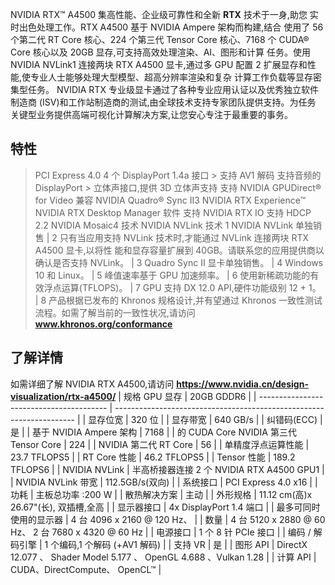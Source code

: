 NVIDIA RTX™ A4500 集高性能、企业级可靠性和全新 **RTX** 技术于一身,助您 实时出色处理工作。RTX A4500 基于 NVIDIA Ampere 架构而构建,结合 使用了 56 个第二代 RT Core 核心、224 个第三代 Tensor Core 核心、7168 个 CUDA® Core 核心以及 20GB 显存,可支持高效处理渲染、AI、图形和计算 任务。使用 NVIDIA NVLink1 连接两块 RTX A4500 显卡,通过多 GPU 配置 2 扩展显存和性能,使专业人士能够处理大型模型、超高分辨率渲染和复杂 计算工作负载等显存密集型任务。
NVIDIA RTX 专业级显卡通过了各种专业应用认证以及优秀独立软件制造商
(ISV)和工作站制造商的测试,由全球技术支持专家团队提供支持。为任务 关键型业务提供高端可视化计算解决方案,让您安心专注于最重要的事务。
## 特性
> PCI Express 4.0
> 4 个 DisplayPort 1.4a 接口 > 支持 AV1 解码
> 支持音频的 DisplayPort > 立体声接口,提供 3D 立体声支持
> 支持 NVIDIA GPUDirect® for Video
> 兼容 NVIDIA Quadro® Sync II3
> NVIDIA RTX Experience™
> NVIDIA RTX Desktop Manager 软件
> 支持 NVIDIA RTX IO
> 支持 HDCP 2.2
> NVIDIA Mosaic4 技术
> NVIDIA NVLink 技术 1 NVIDIA NVLink 单独销售 | 2 只有当应用支持 NVLink 技术时,才能通过 NVLink 连接两块 RTX A4500 显卡,以将性 能和显存容量扩展到 40GB。请联系您的应用提供商以确认是否支持 NVLink。 | 3 Quadro Sync II 显卡单独销售。 | 4 Windows 10 和 Linux。 | 5 峰值速率基于 GPU 加速频率。 | 6 使用新稀疏功能的有效浮点运算(TFLOPS)。 | 7 GPU 支持 DX 12.0 API,硬件功能级别 12 + 1。 | 8 产品根据已发布的 Khronos 规格设计,并有望通过 Khronos 一致性测试 流程。如需了解当前的一致性状况,请访问 **www.khronos.org/conformance**
## 了解详情
如需详细了解 NVIDIA RTX A4500,请访问 **https://www.nvidia.cn/design-visualization/rtx-a4500/**
 | 规格 GPU 显存 | 20GB GDDR6 | 
 | ---------------------------------------- | -------------------------------------------------------------------- | 
 | 显存位宽 | 320 位 | 
 | 显存带宽 | 640 GB/s | 
 | 纠错码(ECC) | 是 | 
 | 基于 NVIDIA Ampere 架构 | 7168 | 
 | 的 CUDA Core NVIDIA 第三代 Tensor Core | 224 | 
 | NVIDIA 第二代 RT Core | 56 | 
 | 单精度浮点运算性能 | 23.7 TFLOPS5 | 
 | RT Core 性能 | 46.2 TFLOPS5 | 
 | Tensor 性能 | 189.2 TFLOPS6 | 
 | NVIDIA NVLink | 半高桥接器连接 2 个 NVIDIA RTX A4500 GPU1 | 
 | NVIDIA NVLink 带宽 | 112.5GB/s(双向) | 
 | 系统接口 | PCI Express 4.0 x16 | 
 | 功耗 | 主板总功率 :200 W | 
 | 散热解决方案 | 主动 | 
 | 外形规格 | 11.12 cm(高)x 26.67"(长), 双插槽,全高 | 
 | 显示器接口 | 4x DisplayPort 1.4 端口 | 
 | 最多可同时使用的显示器 | 4 台 4096 x 2160 @ 120 Hz、 | 
 | 数量 | 4 台 5120 x 2880 @ 60 Hz、 2 台 7680 x 4320 @ 60 Hz | 
 | 电源接口 | 1 个 8 针 PCIe 接口 | 
 | 编码 / 解码引擎 | 1 个编码,1 个解码 (+AV1 解码) | 
 | 支持 VR | 是 | 
 | 图形 API | DirectX 12.077 、 Shader Model 5.177 、 OpenGL 4.688 、Vulkan 1.28 | 
 | 计算 API | CUDA、DirectCompute、 OpenCL™ | 
